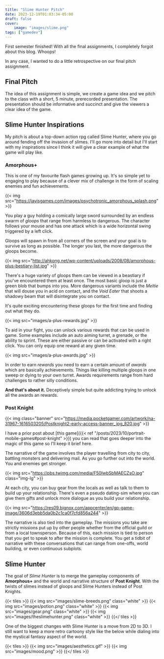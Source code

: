 ```yaml
---
title: "Slime Hunter Pitch"
date: 2023-12-19T01:03:34-05:00
draft: false
cover:
    image: "images/slime.png"
tags: ["gamedev"]
---
```


First semester finished! With all the final assignments, I completely forgot about this blog. Whoops!

In any case, I wanted to do a little retrospective on our final pitch assignment.

## Final Pitch

The idea of this assignment is simple, we create a game idea and we pitch to the class with a short, 5 minute, prerecorded presentation. The presentation should be informative and succinct and give the viewers a clear idea of the game.

## Slime Hunter Inspirations

My pitch is about a top-down action rpg called Slime Hunter, where you go around fending off the invasion of slimes. I'll go more into detail but I'll start with my inspirations since I think it will give a clear example of what the game will play like.

### Amorphous+

This is one of my favourite flash games growing up. It's so simple yet to engaging to play because of a clever mix of challenge in the form of scaling enemies and fun achievements.

{{< img src="https://jayisgames.com/images/psychotronic_amorphous_splash.png" >}}

You play a guy holding a comically large sword surrounded by an endless swarm of *gloops* that range from harmless to dangerous. The character follows your mouse and has one attack which is a wide horizontal swing triggered by a left click.

Gloops will spawn in from all corners of the screen and your goal is to survive as long as possible. The longer you last, the more dangerous the gloops become.

{{< img src="http://ahkong.net/wp-content/uploads/2008/08/amorphous-plus-bestiary-list.jpg" >}}

There's a huge variety of gloops them can be viewed in a beastiary if you've encountered them at least once. The most basic gloop is just a green blob that bumps into you. More dangerous variants include the *Meltie* that will douse you in acid on contact, and the *Void Eater* that shoots a shadowy beam that will disintegrate you on contact.

It's quite exciting encountering these gloops for the first time and finding out what they do.

{{< img src="images/a-plus-rewards.jpg" >}}

To aid in your fight, you can unlock various rewards that can be used in game. Some examples include an auto aiming turret, a grenade, or the ability to sprint. These are either passive or can be activated with a right click. You can only equip one reward at any given time.

{{< img src="images/a-plus-awards.jpg" >}}

In order to earn *rewards* you need to earn a certain amount of *awards* which are basically achievements. Things like killing multiple gloops in one sweep or dying to your own turret. Awards requirements range from hard challenges to rather silly conditions.

**And that's about it.** Deceptively simple but quite addicting trying to unlock all the awards an rewards.

### Post Knight

{{< img class="banner" src="https://media.pocketgamer.com/artwork/na-31967-1616503205/Postknight2-early-access-banner_jpg_820.jpg" >}}

I have a prior post about [this game]({{< ref "/posts/2023/10/portrait-mobile-games#post-knight" >}}) you can read that goes deeper into the magic of this game so I'll keep it brief here.

The narrative of the game involves the player travelling from city to city, battling monsters and delivering mail. As you go further out into the world. You and enemies get stronger.

{{< img src="https://pbs.twimg.com/media/F50IwbSbMAECZsO.jpg" class="img-lg" >}}

At each city, you can buy gear from the locals as well as talk to them to build up your relationship. There's even a pseudo dating-sim where you can give them gifts and unlock more dialogue as you build your relationship.

{{< img src="https://res09.bignox.com/appcenter/en/gp-game-image/3606d3ebb5da0b2c1ca0f7cfd856a244" >}}

The narrative is also tied into the gameplay. The missions you take are strictly missions put up by other people whether from the official guild or from a local townsperson. Because of this, each mission is tied to person that you get to speak to after the mission is complete. You get a tidbit of narrative with these conversations that can range from one-offs, world building, or even continuous subplots.

## Slime Hunter

The goal of *Slime Hunter* is to merge the gameplay components of **Amorphous+** and the world and narrative structure of **Post Knight**. With the twists of slimes instead of gloops and Slime Hunters instead of Post Knights.

{{< tiles >}}
    {{< img src="images/slime-breeds.png" class="white" >}}
    {{< img src="images/potion.png" class="white" >}}
    {{< img src="images/gear.png" class="white" >}}
    {{< img src="images/theslimehunter.png" class="white" >}}
{{</ tiles >}}

One of the biggest changes with Slime Hunter is a move from 2D to 3D. I still want to keep a more retro cartoony style like the below while dialing into the mystical fantasy aspect of the world.

{{< tiles >}}
    {{< img src="images/aesthetics.gif" >}}
    {{< img src="images/mood.png" >}}
{{</ tiles >}}